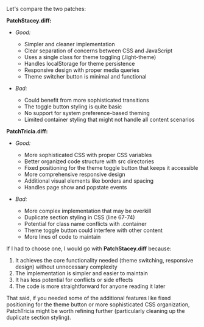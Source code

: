 

Let's compare the two patches:

**PatchStacey.diff:**
- *Good:* 
  - Simpler and cleaner implementation
  - Clear separation of concerns between CSS and JavaScript
  - Uses a single class for theme toggling (.light-theme)
  - Handles localStorage for theme persistence
  - Responsive design with proper media queries
  - Theme switcher button is minimal and functional

- *Bad:* 
  - Could benefit from more sophisticated transitions
  - The toggle button styling is quite basic
  - No support for system preference-based theming
  - Limited container styling that might not handle all content scenarios

**PatchTricia.diff:**
- *Good:* 
  - More sophisticated CSS with proper CSS variables
  - Better organized code structure with src directories
  - Fixed positioning for the theme toggle button that keeps it accessible
  - More comprehensive responsive design
  - Additional visual elements like borders and spacing
  - Handles page show and popstate events

- *Bad:* 
  - More complex implementation that may be overkill
  - Duplicate section styling in CSS (line 67-74)
  - Potential for class name conflicts with .container
  - Theme toggle button could interfere with other content
  - More lines of code to maintain

If I had to choose one, I would go with **PatchStacey.diff** because:

1. It achieves the core functionality needed (theme switching, responsive design) without unnecessary complexity
2. The implementation is simpler and easier to maintain
3. It has less potential for conflicts or side effects
4. The code is more straightforward for anyone reading it later

That said, if you needed some of the additional features like fixed positioning for the theme button or more sophisticated CSS organization, PatchTricia might be worth refining further (particularly cleaning up the duplicate section styling).